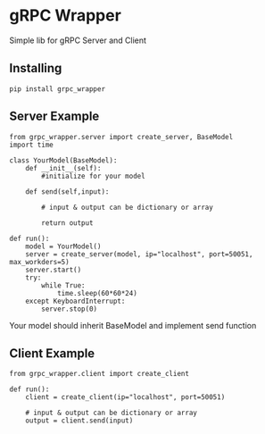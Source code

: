 gRPC Wrapper
=============
Simple lib for gRPC Server and Client

Installing
-------------
```
pip install grpc_wrapper
```

Server Example
-------------
```
from grpc_wrapper.server import create_server, BaseModel
import time

class YourModel(BaseModel):
    def __init__(self):
        #initialize for your model

    def send(self,input):

        # input & output can be dictionary or array

        return output
        
def run():
    model = YourModel()
    server = create_server(model, ip="localhost", port=50051, max_workders=5)
    server.start()
    try:
        while True:
            time.sleep(60*60*24)
    except KeyboardInterrupt:
        server.stop(0)

```
Your model should inherit BaseModel and implement send function

Client Example
-------------
```
from grpc_wrapper.client import create_client

def run():
    client = create_client(ip="localhost", port=50051)

    # input & output can be dictionary or array
    output = client.send(input)

```
